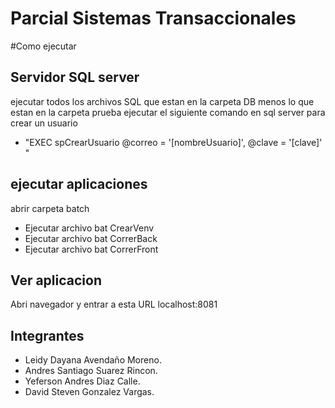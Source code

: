 # Parcial Sistemas Transaccionales

#Como ejecutar

## Servidor SQL server
ejecutar todos los archivos SQL que estan en la carpeta DB menos lo que estan en la carpeta prueba
ejecutar el siguiente comando en sql server para crear un usuario 
* "EXEC spCrearUsuario @correo = '[nombreUsuario]', @clave = '[clave]' "


## ejecutar aplicaciones 

abrir carpeta batch
* Ejecutar archivo bat CrearVenv
* Ejecutar archivo bat CorrerBack
* Ejecutar archivo bat CorrerFront

##  Ver aplicacion
Abri navegador y entrar a esta URL localhost:8081

## Integrantes
* Leidy Dayana Avendaño Moreno.
* Andres Santiago Suarez Rincon.
* Yeferson Andres Diaz Calle.
* David Steven Gonzalez Vargas.